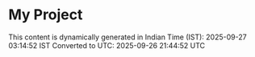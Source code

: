 # My Project

This content is dynamically generated in Indian Time (IST): 2025-09-27 03:14:52 IST
Converted to UTC: 2025-09-26 21:44:52 UTC
